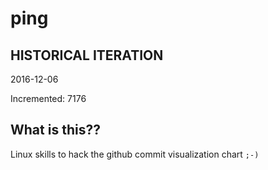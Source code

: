 # ping

## HISTORICAL ITERATION
2016-12-06

Incremented: 7176

## What is this?? 
Linux skills to hack the github commit visualization chart `;-)`
